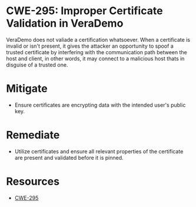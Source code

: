 # CWE-295: Improper Certificate Validation in VeraDemo
VeraDemo does not valiade a certification whatsoever. When a certificate is invalid or isn't present, it gives the attacker an opportunity to spoof a trusted certificate by interfering with the communication path between the host and client, in other words, it may connect to a malicious host thats in disguise of a trusted one.

# Mitigate
* Ensure certificates are encrypting data with the intended user's public key.

# Remediate 
* Utilize certificates and ensure all relevant properties of the certificate are present and validated before it is pinned. 

# Resources 
* [CWE-295](https://cwe.mitre.org/data/definitions/295)
